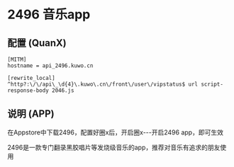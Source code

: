 # 2496 音乐app

## 配置 (QuanX)

```properties
[MITM]
hostname = api_2496.kuwo.cn

[rewrite_local]
^http?:\/\/api\_\d{4}\.kuwo\.cn\/front\/user\/vipstatus$ url script-response-body 2046.js

```

## 说明 (APP)
在Appstore中下载2496，配置好圈x后，开启圈x---开启2496 app，即可生效

2496是一款专门翻录黑胶唱片等发烧级音乐的app，推荐对音乐有追求的朋友使用

